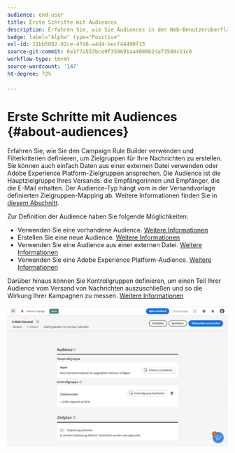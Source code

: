 ```yaml
---
audience: end-user
title: Erste Schritte mit Audiences
description: Erfahren Sie, wie Sie Audiences in der Web-Benutzeroberfläche von Campaign verwenden.
badge: label="Alpha" type="Positive"
exl-id: 21bb5082-82ce-47d6-a4d4-becf44490f13
source-git-commit: 6e1f7a553bce9f359691aa4086b2daf3580cb1c6
workflow-type: tm+mt
source-wordcount: '147'
ht-degree: 72%

---
```



# Erste Schritte mit Audiences {#about-audiences}

<!--
Audience only created for the delivery, not available later-->


<!--
Three ways:
* existing audience

Campaign or AEP Audiences

* create new on the fly

query like AEP segment builder (same component with campaign data)

* import from file

show use case with a new audience creation (or import from file?)

control groups like acc: exract, random, based on attribute
-->

Erfahren Sie, wie Sie den Campaign Rule Builder verwenden und Filterkriterien definieren, um Zielgruppen für Ihre Nachrichten zu erstellen. Sie können auch einfach Daten aus einer externen Datei verwenden oder Adobe Experience Platform-Zielgruppen ansprechen. Die Audience ist die Hauptzielgruppe Ihres Versands: die Empfängerinnen und Empfänger, die die E-Mail erhalten. Der Audience-Typ hängt vom in der Versandvorlage definierten Zielgruppen-Mapping ab. Weitere Informationen finden Sie in [diesem Abschnitt](../email/create-email.md).

Zur Definition der Audience haben Sie folgende Möglichkeiten:

* Verwenden Sie eine vorhandene Audience. [Weitere Informationen](add-audience.md)
* Erstellen Sie eine neue Audience. [Weitere Informationen](segment-builder.md)
* Verwenden Sie eine Audience aus einer externen Datei. [Weitere Informationen](file-audience.md)
* Verwenden Sie eine Adobe Experience Platform-Audience. [Weitere Informationen](aep-audience.md)

Darüber hinaus können Sie Kontrollgruppen definieren, um einen Teil Ihrer Audience vom Versand von Nachrichten auszuschließen und so die Wirkung Ihrer Kampagnen zu messen. [Weitere Informationen](control-group.md)

![](assets/about-audience.png)
